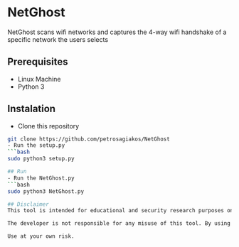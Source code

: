 # NetGhost
NetGhost scans wifi networks and captures the 4-way wifi handshake of a specific network the users selects

## Prerequisites
- Linux Machine
- Python 3

## Instalation
- Clone this repository
```bash
git clone https://github.com/petrosagiakos/NetGhost
- Run the setup.py
```bash
sudo python3 setup.py

## Run
- Run the NetGhost.py
```bash
sudo python3 NetGhost.py

## Disclaimer
This tool is intended for educational and security research purposes only. Unauthorized access to networks without explicit permission is illegal and may violate local, national, and international laws.

The developer is not responsible for any misuse of this tool. By using this software, you agree to comply with all applicable laws and use it ethically and responsibly.

Use at your own risk.

